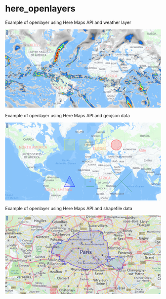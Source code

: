 # here_openlayers
Example of openlayer using Here Maps API and weather layer

![Here-OpenWeather](/example.png)

Example of openlayer using Here Maps API and geojson data

![Here-OpenWeather](/example_geojson.png)

Example of openlayer using Here Maps API and shapefile data

![Here-OpenWeather](/shapefile_example.png)
